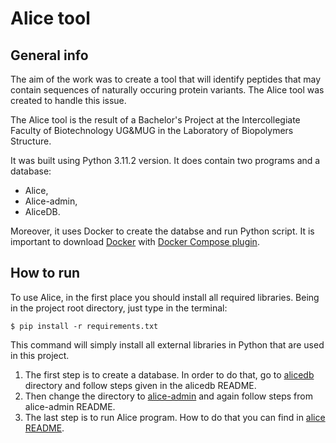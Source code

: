 # Alice tool

## General info

The aim of the work was to create a tool that will identify peptides that may contain sequences of naturally occuring protein variants. The Alice tool was created to handle this issue.

The Alice tool is the result of a Bachelor's Project at the Intercollegiate Faculty of Biotechnology UG&MUG in the Laboratory of Biopolymers Structure. 

It was built using Python 3.11.2 version. It does contain two programs and a database:
- Alice,
- Alice-admin, 
- AliceDB.

Moreover, it uses Docker to create the databse and run Python script. It is important to download [Docker](https://www.docker.com/products/docker-desktop/) with [Docker Compose plugin](https://docs.docker.com/compose/).

## How to run

To use Alice, in the first place you should install all required libraries. Being in the project root directory, just type in the terminal:

```
$ pip install -r requirements.txt
```

This command will simply install all external libraries in Python that are used in this project. 

1. The first step is to create a database. In order to do that, go to [alicedb](https://github.com/alicjarozycka/alice/tree/master/alicedb) directory and follow steps given in the alicedb README.
2. Then change the directory to [alice-admin](https://github.com/alicjarozycka/alice/tree/master/alice-admin) and again follow steps from alice-admin README.
3. The last step is to run Alice program. How to do that you can find in [alice README](https://github.com/alicjarozycka/alice/tree/master/alice).

